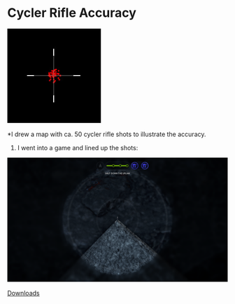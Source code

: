 # Cycler Rifle Accuracy

<img src="Pictures/Cycler_Accuracy.jpg" alt="Cycler Accuracy">

*I drew a map with ca. 50 cycler rifle shots to illustrate the accuracy.
  1. I went into a game and lined up the shots: 
  <img src="Pictures/Pic1.jpg" alt="Pic1">

[Downloads](https://github.com/Nikolai-Borbe/Cycler-Rifle-Accuracy/releases/tag/v1.0.1)

